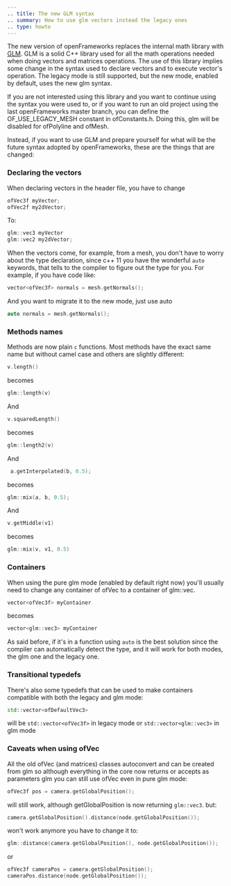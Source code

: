 ```yaml
---
.. title: The new GLM syntax 
.. summary: How to use glm vectors instead the legacy ones
.. type: howto
---
```


The new version of openFrameworks replaces the internal math library with [GLM](http://glm.g-truc.net). GLM is a solid C++ library used for all the math operations needed when doing vectors and matrices operations. The use of this library implies some change in the syntax used to declare vectors and to execute vector's operation. The legacy mode is still supported, but the new mode, enabled by default, uses the new glm syntax.

If you are not interested using this library and you want to continue using the syntax you were used to, or if you want to run an old project using the last openFrameworks master branch, you can define the OF_USE_LEGACY_MESH constant in ofConstants.h.
Doing this, glm will be disabled for ofPolyline and ofMesh.

Instead, if you want to use GLM and prepare yourself for what will be the future syntax adopted by openFrameworks, these are the things that are changed:

### Declaring the vectors

When declaring vectors in the header file, you have to change

```c++
ofVec3f myVector;
ofVec2f my2dVector;
```

To:

```c++
glm::vec3 myVector
glm::vec2 my2dVector;
```


When the vectors come, for example, from a mesh, you don't have to worry about the type declaration, since c++ 11 you have the wonderful `auto` keywords, that tells to the compiler to figure out the type for you. For example, if you have code like:

```c++
vector<ofVec3f> normals = mesh.getNormals();
```

And you want to migrate it to the new mode, just use auto

```c++
auto normals = mesh.getNormals();
```

### Methods names

Methods are now plain `c` functions. Most methods have the exact same name but without camel case and others are slightly different:

```c++
v.length()
```

becomes

```c++
glm::length(v)
```

And 

```c++
v.squaredLength()
``` 

becomes 

```c++
glm::length2(v)
```
And 

```c++
 a.getInterpolated(b, 0.5);
``` 

becomes 

```c++
glm::mix(a, b, 0.5);
```

And 

```c++
v.getMiddle(v1)
```
becomes

```c++
glm::mix(v, v1, 0.5)
```

### Containers

When using the pure glm mode (enabled by default right now) you'll usually need to change any container of ofVec to a container of glm::vec. 

```c++
vector<ofVec3f> myContainer
``` 

becomes 

```c++
vector<glm::vec3> myContainer
```

As said before, if it's in a function using `auto` is the best solution since the compiler can automatically detect the type, and it will work for both modes, the glm one and the legacy one.

### Transitional typedefs

There's also some typedefs that can be used to make containers compatible with both the legacy and glm mode:

```c++
std::vector<ofDefaultVec3>
```

will be `std::vector<ofVec3f>` in legacy mode or `std::vector<glm::vec3>` in glm mode

### Caveats when using ofVec

All the old ofVec (and matrices) classes autoconvert and can be created from glm so although everything in the core now returns or accepts as parameters glm you can still use ofVec even in pure glm mode:

```c++
ofVec3f pos = camera.getGlobalPosition();
```

will still work, although getGlobalPosition is now returning `glm::vec3`. but:

```c++
camera.getGlobalPosition().distance(node.getGlobalPosition());
```

won't work anymore you have to change it to:

```c++
glm::distance(camera.getGlobalPosition(), node.getGlobalPosition());
```

or

```c++
ofVec3f cameraPos = camera.getGlobalPosition();
cameraPos.distance(node.getGlobalPosition());
```

